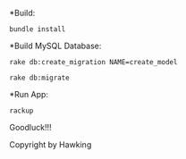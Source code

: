 *Build: 

	bundle install

*Build MySQL Database:
	
	rake db:create_migration NAME=create_model
	
	rake db:migrate


*Run App:
	
	rackup

Goodluck!!!

Copyright by Hawking